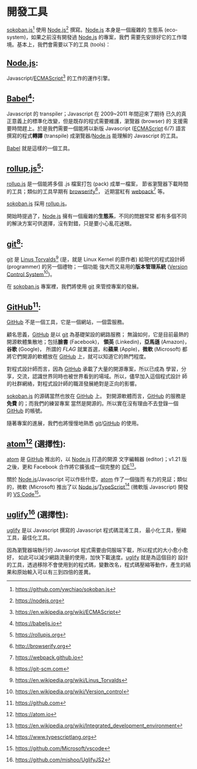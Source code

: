 <!---
  @file       tools.md
  @author     Yiwei Chiao (ywchiao@gmail.com)
  @date       09/21/2017 created.
  @date       09/24/2017 last modified.
  @version    0.1.0
  @copyright  CC-BY, (C) 2017 Yiwei Chiao
-->

# 開發工具

  [sokoban.js][sokobanjs][^sokobanjs] 使用
  [Node.js][nodejs][^nodejs] 撰寫。[Node.js][nodejs] 本身是一個龐雜的
  生態系 (eco-system)，如果之前沒有開發過 [Node.js][nodejs] 的專案，我們
  需要先安排好它的工作環境。基本上，我們會需要以下的工具 (tools)：

## [Node.js][nodejs]:

  Javascript/[ECMAScript][][^ECMAScript] 的工作的運作引擎。

## [Babel][babeljs][^babeljs]:

  Javascript 的 transpiler；Javascript 在 2009~2011 年間迎來了期待
  已久的真正意義上的標準化改變，但是既存的程式需要維護，瀏覽器 (browser) 的
  支援需要時間趕上。於是我們需要一個能將以新版 Javascript
  ([ECMAScript][] 6/7) 語言撰寫的程式**轉譯** (transpile)
  成瀏覽器/[Node.js][nodejs] 能理解的 Javascript 的工具。

  [Babel][babeljs] 就是這樣的一個工具。

## [rollup.js][rollupjs][^rollupjs]:

  [rollup.js][rollupjs] 是一個能將多個 .js 檔案打包 (pack) 成單一檔案，
  節省瀏覽器下載時間的工具；類似的工具早期有 [browserify][][^browserify]，
  近期當紅有 [webpack][][^webpack] 等。

  [sokoban.js][sokobanjs] 採用 [rollup.js][rollupjs]。

  開始時提過了，[Node.js][nodejs] 擁有一個龐雜的**生態系**，不同的問題常常
  都有多個不同的解決方案可供選擇，沒有對錯，只是要小心亂花迷眼。

## [git][][^git]:

  [git][] 是 [Linus Torvalds][torvalds][^torvalds] (是，就是 Linux
  Kernel 的原作者) 給現代的程式設計師 (programmer) 的另一個禮物；一個功能
  強大而又易用的**版本管理系統** ([Version Control System][vcs][^vcs])。

  在 [sokoban.js][sokobanjs] 專案裡，我們將使用 [git][] 來管控專案的發展。

## [GitHub][github][^github]:

  [GitHub][github] 不是一個工具，它是一個網站，一個雲服務。

  顧名思義，[GitHub][github] 是以 [git][] 為基礎架設的網路服務；
  無論如何，它是目前最熱的開源軟體集散地；包括**臉書** (Facebook)，
  **領英** (Linkedin)，**亞馬遜** (Amazon)，**谷歌** (Google)，
  所謂的 *FLAG* 就業首選，和**蘋果** (Apple)，**微軟** (Microsoft)
  都將它們開源的軟體放在 [GitHub][github] 上，就可以知道它的熱門程度。

  對程式設計師而言，因為 [GitHub][github] 承載了大量的開源專案，所以已成為
  學習，分享，交流，認識世界同時也被世界看到的場域。所以，儘早加入這個程式設計
  師的社群網絡，對程式設計師的職涯發展絶對是正向的影響。

  [sokoban.js][sokobanjs] 的源碼當然也放在 [GitHub][github] 上。
  對開源軟體而言，[GitHub][github] 的服務是**免費** 的；而我們的練習專案
  當然是開源的。所以實在沒有理由不去登錄一個 [GitHub][github] 的帳號。

  隨著專案的進展，我們也將慢慢地熟悉 [git][]/[GitHub][github] 的使用。

## [atom][][^atom] (選擇性):

  [atom][] 是 [GitHub][github] 推出的，以 [Node.js][nodejs] 打造的開源
  文字編輯器 (editor)；v1.21 版之後，更和 Facebook 合作將它擴張成一個完整的
  [IDE][ide][^ide]。

  關於 [Node.js][nodejs]/Javascript 可以作些什麼，[atom][] 作了一個強而
  有力的見証；類似的，微軟 (Microsoft) 推出了以
  [Node.js][nodejs]/[TypeScript][typescript][^typescript]
  (微軟版 Javascript) 開發的 [VS Code][vscode][^vscode]。

## [uglify][uglifyjs][^uglifyjs] (選擇性):

  [uglify][uglifyjs] 是以 Javascript 撰寫的 Javascript 程式碼混淆工具，
  最小化工具，壓縮工具，最佳化工具。

  因為瀏覽器端執行的 Javascript 程式需要由伺服端下載，所以程式的大小愈小愈好，
  如此可以減少網路流量的使用，加快下載速度。[uglify][uglifyjs] 就是為這個目的
  設計的工具，透過移除不會使用到的程式碼，變數改名，程式碼壓縮等動作，產生的結
  果和原始輸入可以有三到四倍的差異。

[atom]: https://atom.io
[babeljs]: https://babeljs.io
[browserify]: http://browserify.org
[ECMAScript]: https://en.wikipedia.org/wiki/ECMAScript
[git]: https://git-scm.com
[github]: https://github.com
[ide]: https://en.wikipedia.org/wiki/Integrated_development_environment
[nodejs]: https://nodejs.org
[rollupjs]: https://rollupjs.org
[sokobanjs]: https://github.com/ywchiao/sokoban.js
[torvalds]: https://en.wikipedia.org/wiki/Linus_Torvalds
[typescript]: https://www.typescriptlang.org
[uglifyjs]: https://github.com/mishoo/UglifyJS2
[vcs]: https://en.wikipedia.org/wiki/Version_control
[vscode]: https://github.com/Microsoft/vscode
[webpack]: https://webpack.github.io

[^atom]: https://atom.io
[^babeljs]: https://babeljs.io
[^browserify]: http://browserify.org
[^ECMAScript]: https://en.wikipedia.org/wiki/ECMAScript
[^git]: https://git-scm.com
[^github]: https://github.com
[^ide]: https://en.wikipedia.org/wiki/Integrated_development_environment
[^nodejs]: https://nodejs.org
[^rollupjs]: https://rollupjs.org
[^sokobanjs]: https://github.com/ywchiao/sokoban.js
[^torvalds]: https://en.wikipedia.org/wiki/Linus_Torvalds
[^typescript]: https://www.typescriptlang.org
[^uglifyjs]: https://github.com/mishoo/UglifyJS2
[^vcs]: https://en.wikipedia.org/wiki/Version_control
[^vscode]: https://github.com/Microsoft/vscode
[^webpack]: https://webpack.github.io

<!--- tools.md -->
